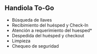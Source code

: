 ## Handiola To-Go

- Búsqueda de llaves
- Recibimiento del huésped y Check-In
- Atención a requerimiento del huesped*
- Despedida del huésped y checkout
- Limpieza
- Chequeo de seguridad
